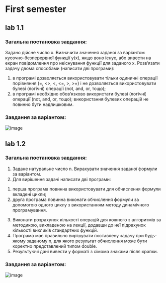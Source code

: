 # **First semester**
## lab 1.1

### Загальна постановка завдання:

Задано дійсне число x. Визначити значення заданої за варіантом
кусочно-безперервної функції y(x), якщо воно існує, або вивести на екран
повідомлення про неіснування функції для заданого x.
Розв’язати задачу двома способами (написати дві програми):
1) в програмі дозволяється використовувати тільки одиничні операції
порівняння (=, <>, <, <=, >, >=) і не дозволяється використовувати булеві
(логічні) операції (not, and, or, тощо);
2) в програмі необхідно обов’язково використати булеві (логічні) операції
(not, and, or, тощо); використання булевих операцій не повинно бути
надлишковим.

### Завдання за варіантом:

![image](https://github.com/dufedanceq/ASDLabs1Year/assets/103373187/b2c517f7-9b97-4be0-b45f-38e62cf7e4a0)

## lab 1.2

### Загальна постановка завдання:

1. Задане натуральне число n. Вирахувати значення заданої формули за
варіантом.
2. Для вирішення задачі написати дві програми:
1) перша програма повинна використовувати для обчислення формули
вкладені цикли;
2) друга програма повинна виконати обчислення формули за допомогою
одного циклу з використанням методу динамічного програмування.
3. Виконати розрахунок кількості операцій для кожного з алгоритмів за
методикою, викладеною на лекції, додавши до неї підрахунок кількості
викликів стандартних функцій.
4. Програма має правильно вирішувати поставлену задачу при будь-якому
заданому n, для якого результат обчислення може бути коректно
представлений типом double.
5. Результуючі дані вивести у форматі з сімома знаками після крапки.

### Завдання за варіантом:

![image](https://github.com/dufedanceq/ASDLabs1Year/assets/103373187/677a378f-9735-41aa-b996-9c811bb29be0)
